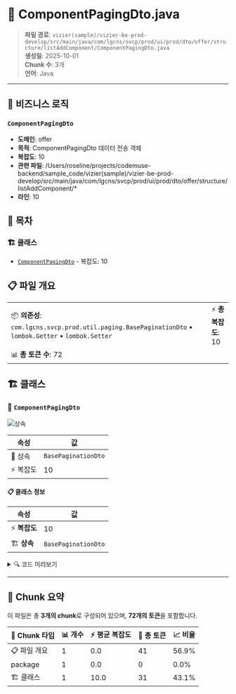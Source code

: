 # 📄 ComponentPagingDto.java

> **파일 경로**: `vizier(sample)/vizier-be-prod-develop/src/main/java/com/lgcns/svcp/prod/ui/prod/dto/offer/structure/listAddComponent/ComponentPagingDto.java`  
> **생성일**: 2025-10-01  
> **Chunk 수**: 3개  
> **언어**: Java
---



## 💼 비즈니스 로직

### `ComponentPagingDto`
- **도메인**: offer
- **목적**: ComponentPagingDto 데이터 전송 객체
- **복잡도**: 10
- **관련 파일**: /Users/roseline/projects/codemuse-backend/sample_code/vizier(sample)/vizier-be-prod-develop/src/main/java/com/lgcns/svcp/prod/ui/prod/dto/offer/structure/listAddComponent/*
- **라인**: 10


## 📑 목차

### 🏗️ 클래스
- [`ComponentPagingDto`](#class-componentpagingdto) - 복잡도: 10

## 📋 파일 개요

| | |
|--|--|
| 📦 **의존성**: `com.lgcns.svcp.prod.util.paging.BasePaginationDto` • `lombok.Getter` • `lombok.Setter` | ⚡ **총 복잡도**: 10 |
| 📊 **총 토큰 수**: 72 |  |



## 🏗️ 클래스

### <a id="class-componentpagingdto"></a>🎯 `ComponentPagingDto`

![상속](https://img.shields.io/badge/상속-1개-blue)

| 속성 | 값 |
|------|----|
| 🧬 상속 | `BasePaginationDto` |
| ⚡ 복잡도 | 10 |



#### 📋 클래스 정보

| 속성 | 값 |
|------|----|
| ⚡ **복잡도** | 10 || 📍 **라인 범위** | 10-10 |
| 🏗️ **상속** | `BasePaginationDto` || 🏷️ **태그** | `class, java` |

<details>
<summary>🔍 코드 미리보기</summary>

```java
public class ComponentPagingDto extends BasePaginationDto {
    private String offerUUID;
    private String objUUID;
    private String objName;
    private String objCode;

    private String itemCode;
    private String validStartDtm;
    private String validEndDtm;
    private String componentType;
}...
```

**Chunk 정보**
- 🆔 **ID**: `b416eea55323`
- 📍 **라인**: 10-10
- 📊 **토큰**: 31
- 🏷️ **태그**: `class, java`

</details>

---





## 🧩 Chunk 요약

이 파일은 총 **3개의 chunk**로 구성되어 있으며, **72개의 토큰**을 포함합니다.

| 🧩 Chunk 타입 | 📊 개수 | ⚡ 평균 복잡도 | 📝 총 토큰 | 📈 비율 |
|---------------|--------|-------------|----------|--------|
| 📋 파일 개요 | 1 | 0.0 | 41 | 56.9% |
| package | 1 | 0.0 | 0 | 0.0% |
| 🏗️ 클래스 | 1 | 10.0 | 31 | 43.1% |

